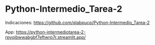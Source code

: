 # Python-Intermedio_Tarea-2

Indicaciones: https://github.com/qlabpucp/Python-Intermedio_Tarea-2

App: https://python-intermediotarea-2-rpyojbwwabgbf7eftwrp7r.streamlit.app/
